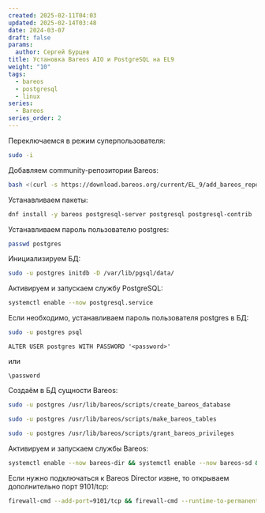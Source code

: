 ```yaml
---
created: 2025-02-11T04:03
updated: 2025-02-14T03:48
date: 2024-03-07
draft: false
params:
  author: Сергей Бурцев
title: Установка Bareos AIO и PostgreSQL на EL9
weight: "10"
tags:
  - bareos
  - postgresql
  - linux
series:
  - Bareos
series_order: 2
---
```

Переключаемся в режим суперпользователя:
``` bash
sudo -i
```

Добавляем community-репозитории Bareos:
``` bash
bash <(curl -s https://download.bareos.org/current/EL_9/add_bareos_repositories.sh)
```

Устанавливаем пакеты:
``` bash
dnf install -y bareos postgresql-server postgresql postgresql-contrib
```

Устанавливаем пароль пользователю postgres:
``` bash
passwd postgres
```

Инициализируем БД:
``` bash
sudo -u postgres initdb -D /var/lib/pgsql/data/
```

Активируем и запускаем службу PostgreSQL:
```bash
systemctl enable --now postgresql.service
```

Если необходимо, устанавливаем пароль пользователя postgres в БД:
```bash
sudo -u postgres psql
```

```postgresql
ALTER USER postgres WITH PASSWORD '<password>'
```
или
```postrgesql
\password
```

Создаём в БД сущности Bareos:
```bash
sudo -u postgres /usr/lib/bareos/scripts/create_bareos_database
```

```bash
sudo -u postgres /usr/lib/bareos/scripts/make_bareos_tables
```

```bash
sudo -u postgres /usr/lib/bareos/scripts/grant_bareos_privileges
```

Активируем и запускаем службы Bareos:
```bash
systemctl enable --now bareos-dir && systemctl enable --now bareos-sd && systemctl enable --now bareos-fd 
```

Если нужно подключаться к Bareos Director извне, то открываем дополнительно порт 9101/tcp:
```bash
firewall-cmd --add-port=9101/tcp && firewall-cmd --runtime-to-permanent
```
